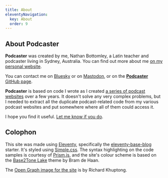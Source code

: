 ```yaml
---
title: About
eleventyNavigation:
  key: About
  order: 9
---
```

## About **Podcaster**

**Podcaster** was created by me, Nathan Bottomley, a Latin teacher and podcaster living in Sydney, Australia. You can find out more about me [on my personal website][].

[on my personal website]: https://gunsandfrocks.com/about

You can contact me on [Bluesky][] or on [Mastodon][], or on the [**Podcaster** GitHub page][github].

[Bluesky]: https://bsky.app/profile/nathanbottomley.com
[Mastodon]: https://aus.social/@nathanbottomley
[github]: https://github.com/nathan-bottomley/eleventy-plugin-podcaster

**Podcaster** is based on code I wrote as I created [a series of podcast websites][] over a few years. It doesn't solve any very complex problems, but I needed to extract all the duplicate podcast-related code from my various podcast websites and put somewhere where all of them could access it.

I hope you find it useful. [Let me know if you do](https://bsky.app/profile/nathanbottomley.com).

[a series of podcast websites]: /docs/#podcaster-in-action

## Colophon

This site was made using [Eleventy][], specifically the [eleventy-base-blog][] starter. It's styled using [Simple.css][]. The syntax highlighting on the code samples is courtesy of [Prism.js][], and the site's colour scheme is based on the [Base2Tone Lake][] theme by Bram de Haan.

[Eleventy]: https://11ty.dev
[eleventy-base-blog]: https://github.com/11ty/eleventy-base-blog
[Simple.css]: https://simplecss.org
[Prism.js]: https://prismjs.com
[Base2Tone Lake]: https://base2t.one/demo/lake/

The [Open Graph image for the site][og-image] is by Richard Khuptong.

[og-image]: https://www.pexels.com/photo/microphone-and-headphones-18486641/.
